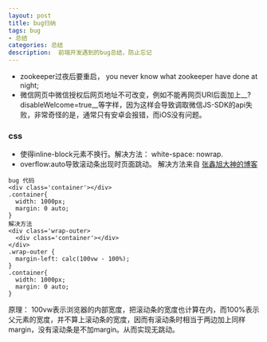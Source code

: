 ```yaml
---
layout: post
title: bug归纳
tags: bug
- 总结
categories: 总结
description:  前端开发遇到的bug总结，防止忘记
---
```



- zookeeper过夜后要重启， you never know what zookeeper have done at night;
- 微信网页中微信授权后网页地址不可改变，例如不能再网页URI后面加上__?disableWelcome=true__等字样，因为这样会导致调取微信JS-SDK的api失败，非常奇怪的是，通常只有安卓会报错，而iOS没有问题。



### css
- 使得inline-block元素不换行。解决方法： white-space: nowrap.
- overflow:auto导致滚动条出现时页面跳动。 
解决方法来自 [张鑫旭大神的博客](http://www.zhangxinxu.com/wordpress/2015/01/css-page-scrollbar-toggle-center-no-jumping/)

```
bug 代码
<div class='container'></div>
.container{
  width: 1000px;
  margin: 0 auto;
}
解决方法
<div class='wrap-outer>
  <div class='container'></div>
</div>
.wrap-outer {
  margin-left: calc(100vw - 100%);
}
.container{
  width: 1000px;
  margin: 0 auto;
}
```
原理： 100vw表示浏览器的内部宽度，把滚动条的宽度也计算在内，而100%表示父元素的宽度，并不算上滚动条的宽度，因而有滚动条时相当于两边加上同样margin，没有滚动条是不加margin。从而实现无跳动。